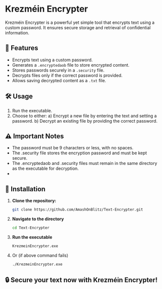 # Krezméin Encrypter

Krezméin Encrypter is a powerful yet simple tool that encrypts text using a custom password. It ensures secure storage and retrieval of confidential information.

## 🚀 Features
- Encrypts text using a custom password.
- Generates a `.encryptedaob` file to store encrypted content.
- Stores passwords securely in a `.security` file.
- Decrypts files only if the correct password is provided.
- Allows saving decrypted content as a `.txt` file.

## 🛠 Usage
1. Run the executable.
2. Choose to either:
   a) Encrypt a new file by entering the text and setting a password.
   b) Decrypt an existing file by providing the correct password.

## ⚠️ Important Notes

- The password must be 9 characters or less, with no spaces.
- The .security file stores the encryption password and must be kept secure.
- The .encryptedaob and .security files must remain in the same directory as the executable for decryption.
- 

## 🔧 Installation
1. **Clone the repository:**
   ```sh
   git clone https://github.com/AmashOnBlitz/Text-Encrypter.git
2. **Navigate to the directory**
   ```sh
   cd Text-Encrypter
3. **Run the executable**
   ```sh
   KrezmeinEncrypter.exe
4. Or (if above command fails)
   ```sh
   ./KrezmeinEncrypter.exe
   
## 🔒 Secure your text now with Krezméin Encrypter!

